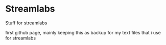 # Streamlabs
Stuff for streamlabs

first github page, mainly keeping this as backup for my text files that i use for streamlabs
